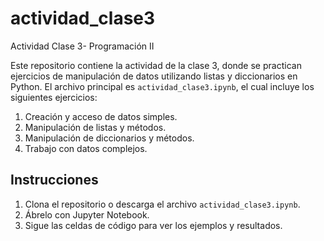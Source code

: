# actividad_clase3
Actividad Clase 3- Programación II

Este repositorio contiene la actividad de la clase 3, donde se practican ejercicios de manipulación de datos utilizando listas y diccionarios en Python. El archivo principal es `actividad_clase3.ipynb`, el cual incluye los siguientes ejercicios:

1. Creación y acceso de datos simples.
2. Manipulación de listas y métodos.
3. Manipulación de diccionarios y métodos.
4. Trabajo con datos complejos.

## Instrucciones

1. Clona el repositorio o descarga el archivo `actividad_clase3.ipynb`.
2. Ábrelo con Jupyter Notebook.
3. Sigue las celdas de código para ver los ejemplos y resultados.


